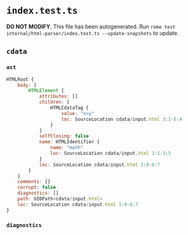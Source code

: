 # `index.test.ts`

**DO NOT MODIFY**. This file has been autogenerated. Run `rome test internal/html-parser/index.test.ts --update-snapshots` to update.

## `cdata`

### `ast`

```javascript
HTMLRoot {
	body: [
		HTMLElement {
			attributes: []
			children: [
				HTMLCdataTag {
					value: "x>y"
					loc: SourceLocation cdata/input.html 3:1-5:4
				}
			]
			selfClosing: false
			name: HTMLIdentifier {
				name: "math"
				loc: SourceLocation cdata/input.html 1:1-1:5
			}
			loc: SourceLocation cdata/input.html 1:0-6:7
		}
	]
	comments: []
	corrupt: false
	diagnostics: []
	path: UIDPath<cdata/input.html>
	loc: SourceLocation cdata/input.html 1:0-6:7
}
```

### `diagnostics`

```

```
